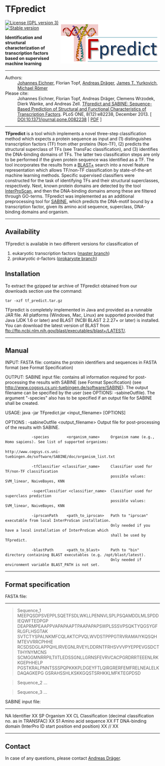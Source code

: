 TFpredict
=========
<img align="right" src="https://github.com/draeger-lab/TFpredict/blob/master/doc/tfpredict_logo.png" title="TFpredict"/> 

[![License (GPL version 3)](https://img.shields.io/badge/license-GPLv3.0-blue.svg?style=flat-square)](http://opensource.org/licenses/GPL-3.0)
[![Stable version](https://img.shields.io/badge/Stable_version-1.3-brightgreen.svg)](http://shields.io)

**Identification and structural characterization of transcription factors based on supervised machine learning**
  ___________________________________________________________________________________________________________

<dl>
  <dt>Authors:</dt>
  <dd>
    <a href="http://www.cogsys.cs.uni-tuebingen.de/mitarb/eichner/">Johannes Eichner</a>,
    Florian Topf,
    <a href="http://draeger-lab.org">Andreas Dräger</a>,
    <a href="http://sbrg.ucsd.edu/researchers/yurkovich/">James T. Yurkovich</a>,
    <a href="http://www.cogsys.cs.uni-tuebingen.de/mitarb/roemer/">Michael Römer</a>
  </dd>
  <dt>Please cite:</dt>
  <dd>Johannes Eichner, Florian Topf, Andreas Dräger, Clemens Wrzodek, Dierk Wanke, and Andreas Zell. <a href="http://dx.doi.org/10.1371%2Fjournal.pone.0082238">TFpredict and SABINE: Sequence-Based Prediction of Structural and Functional Characteristics of Transcription Factors</a>. PLoS ONE, 8(12):e82238, December 2013.
  [ <a href="http://dx.doi.org/10.1371/journal.pone.0082238">DOI:10.1371/journal.pone.0082238</a> | <a href="http://www.plosone.org/article/fetchObject.action?uri=info%3Adoi%2F10.1371%2Fjournal.pone.0082238&representation=PDF">PDF</a> ]  
  </dd>
</dl>

  ___________________________________________________________________________________________________________

**TFpredict** is a tool which implements a novel three-step classification method which expects a protein sequence as input and (1) distinguishes transcription factors (TF) from other proteins (Non-TF), (2) predicts the structural superclass of TFs (see TransFac classification), and (3) identifies the DNA-binding domains of TFs. The latter two classification steps are only to be performed if the given protein sequence was identified as a TF. The tool incorporates the results from a [BLAST+](http://blast.ncbi.nlm.nih.gov/Blast.cgi?CMD=Web&PAGE_TYPE=BlastDocs&DOC_TYPE=Download) search into a novel feature representation which allows TF/non-TF classification by state-of-the-art machine learning methods. Specific supervised classifiers were constructed for the task of identifying TFs and their structural superclasses, respectively. Next, known protein domains are detected by the tool [InterProScan](http://www.ebi.ac.uk/Tools/pfa/iprscan/), and then the DNA-binding domains among these are filtered through GO-terms. TFpredict was implemented as an additional preprocessing tool for [SABINE](http://www.cogsys.cs.uni-tuebingen.de/software/SABINE), which predicts the DNA-motif bound by a transcription factor, given its amino acid sequence, superclass, DNA-binding domains and organism.
  ___________________________________________________________________________________________________________
  
  Availability
  ------------
  
TFpredict is available in two different versions for classification of
1. eukaryotic transcription factors ([master branch](https://github.com/draeger-lab/TFpredict/tree/master))
2. prokaryotic σ-factors ([prokaryote branch](https://github.com/draeger-lab/TFpredict/tree/prokaryote))


  Installation
  ------------

  To extract the gzipped tar archive of TFpredict obtained from our downloads section use the command:

    tar -xzf tf_predict.tar.gz

  TFpredict is completely implemented in Java and provided as a runnable JAR file. All platforms (Windows, Mac, Linux) 
  are supported provided that Java (JDK 1.6 or later) and BLAST (NCBI BLAST 2.2.27+ or later) is installed. 
  You can download the latest version of BLAST from ftp://ftp.ncbi.nlm.nih.gov/blast/executables/blast+/LATEST/. 

  _____________________________________________________________________________________________________________


  Manual
  ------ 

  INPUT:  	FASTA file: 
  		contains the protein identifiers and sequences in FASTA format  (see Format Specification)
  		
  OUTPUT:	SABINE input file:
  	  	contains all information required for post-processing the results with SABINE (see Format Specification)
		(see http://www.cogsys.cs.uni-tuebingen.de/software/SABINE).
		The output filename can be specified by the user (see OPTIONS: -sabineOutfile).
		The argument "-species" also has to be specified if an output file for SABINE
		shall be created.
  
  USAGE:	java -jar TFpredict.jar <input_filename> [OPTIONS]

  OPTIONS : 	-sabineOutfile  <output_filename>	Output file for post-processing of the results with SABINE.

            	-species        <organism_name>		Organism name (e.g., Homo sapiens). See list of supported organisms:
													http://www.cogsys.cs.uni-tuebingen.de/software/SABINE/doc/organism_list.txt

				-tfClassifier <classifier_name>     Classifier used for TF/non-TF classification
													possible values: SVM_linear, NaiveBayes, KNN
				
				-superClassifier <classifier_name>  Classifier used for superclass prediction
													possible values: SVM_linear, NaiveBayes, KNN

            	-iprscanPath    <path_to_iprscan>   Path to "iprscan" executable from local InterProScan installation.
													Only needed if you have a local installation of InterProScan which 
													shall be used by TFpredict.
				
				-blastPath      <path_to_blast>     Path to "bin" directory containing BLAST executables (e.g. /opt/blast/latest). 
													Only needed if environment variable BLAST_PATH is not set. 


  ___________________________________________________________________________________________________________

  Format specification
  --------------------

  FASTA file:
  __________________________________________________________________________________________
  >Sequence_1
  MEEPQSDPSVEPPLSQETFSDLWKLLPENNVLSPLPSQAMDDLMLSPDDIEQWFTEDPGP
  DEAPRMPEAAPPVAPAPAAPTPAAPAPAPSWPLSSSVPSQKTYQGSYGFRLGFLHSGTAK
  SVTCTYSPALNKMFCQLAKTCPVQLWVDSTPPPGTRVRAMAIYKQSQHMTEVVRRCPHHE
  RCSDSDGLAPPQHLIRVEGNLRVEYLDDRNTFRHSVVVPYEPPEVGSDCTTIHYNYMCNS
  SCMGGMNRRPILTIITLEDSSGNLLGRNSFEVRVCACPGRDRRTEEENLRKKGEPHHELP
  PGSTKRALPNNTSSSPQPKKKPLDGEYFTLQIRGRERFEMFRELNEALELKDAQAGKEPG
  GSRAHSSHLKSKKGQSTSRHKKLMFKTEGPDSD

  >Sequence_2
  ...

  >Sequence_3
  ...

  SABINE input file:
  __________________________________________________________________________________________
  NA  Identifier
  XX
  SP  Organism
  XX
  CL  Classification (decimal classification no. as in TRANSFAC)
  XX
  S1  Amino acid sequence
  XX
  FT  DNA-binding domain (InterPro ID   start position   end position)
  XX
  //
  XX

  _____________________________________________________________________________________________________________

  Contact
  ---------------------

  In case of any questions, please contact <a href="mailto:andreas.draeger@uni-tuebingen.de?subject=TFpredict">Andreas Dräger</a>.
